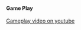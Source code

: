 #### Game Play
[Gameplay video on youtube](https://www.youtube.com/watch?v=lLMsZlQJ1aM&ab_channel=TahaKARABIYIK)